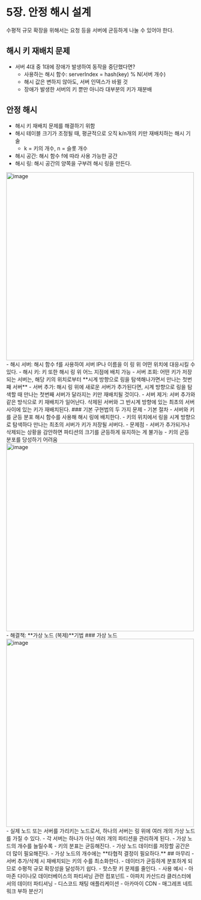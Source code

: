 # 5장. 안정 해시 설계
수평적 규모 확장을 위해서는 요청 등을 서버에 균등하게 나눌 수 있어야 한다.
## 해시 키 재배치 문제
- 서버 4대 중 1대에 장애가 발생하여 동작을 중단했다면?
    - 사용하는 해시 함수: serverIndex = hash(key) % N(서버 개수)
    - 해시 값은 변하지 않아도, 서버 인덱스가 바뀔 것
    - 장애가 발생한 서버의 키 뿐만 아니라 대부분의 키가 재분배
## 안정 해시
- 해시 키 재배치 문제를 해결하기 위함
- 해시 테이블 크기가 조정될 때, 평균적으로 오직 k/n개의 키만 재배치하는 해시 기술
    - k = 키의 개수, n = 슬롯 개수
- 해시 공간: 해시 함수 f에 따라 사용 가능한 공간
- 해시 링: 해시 공간의 양쪽을 구부려 해시 링을 만든다.
<img width="500" alt="image" src="https://github.com/user-attachments/assets/0d44759c-9609-4d32-a8d2-be34e96a8f5c" />
- 해시 서버: 해시 함수 f를 사용하여 서버 IP나 이름을 이 링 위 어떤 위치에 대응시킬 수 있다.
- 해시 키: 키 또한 해시 링 위 어느 지점에 배치 가능
- 서버 조회: 어떤 키가 저장되는 서버는, 해당 키의 위치로부터 **시계 방향으로 링을 탐색해나가면서 만나는 첫번째 서버**
- 서버 추가: 해시 링 위에 새로운 서버가 추가된다면, 시계 방향으로 링을 탐색할 때 만나는 첫번째 서버가 달라지는 키만 재배치될 것이다.
- 서버 제거: 서버 추가와 같은 방식으로 키 재배치가 일어난다. 삭제된 서버와 그 반시계 방향에 있는 최초의 서버 사이에 있는 키가 재배치된다.
### 기본 구현법의 두 가지 문제
- 기본 절차
    - 서버와 키를 균등 분포 해시 함수를 사용해 해시 링에 배치한다.
    - 키의 위치에서 링을 시계 방향으로 탐색하다 만나는 최초의 서버가 키가 저장될 서버다.
- 문제점
    - 서버가 추가되거나 삭제되는 상황을 감안하면 파티션의 크기를 균등하게 유지하는 게 불가능
    - 키의 균등 분포를 당성하기 어려움
      <img width="500" alt="image" src="https://github.com/user-attachments/assets/ed7b2f4b-8427-44f8-9b38-e880f9918d3f" />
- 해결책: **가상 노드 (복제)**기법
### 가상 노드
<img width="500" alt="image" src="https://github.com/user-attachments/assets/a82df980-ed8b-4f36-be05-e983f64c297b" />
- 실제 노드 또는 서버를 가리키는 노드로서, 하나의 서버는 링 위에 여러 개의 가상 노드를 가질 수 있다.
- 각 서버는 하나가 아닌 여러 개의 파티션을 관리하게 된다.
- 가상 노드의 개수를 늘릴수록 
    - 키의 분표는 균등해진다.
    - 가상 노드 데이터를 저장할 공간은 더 많이 필요해진다.
- 가상 노드의 개수에는 **타협적 결정이 필요하다.**
## 마무리
- 서버 추가/삭제 시 재배치되는 키의 수를 최소화한다.
- 데이터가 균등하게 분포하게 되므로 수평적 규모 확장성을 달성하기 쉽다.
- 핫스팟 키 문제를 줄인다.
- 사용 예시
    - 아마존 다이나모 데이터베이스의 파티셔닝 관련 컴포넌트
    - 아파치 카산드라 클러스터에서의 데이터 파티셔닝
    - 디스코드 채팅 애플리케이션
    - 아카마이 CDN
    - 매그레프 네트워크 부하 분산기
